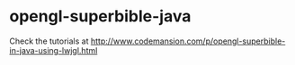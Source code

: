 opengl-superbible-java
======================

Check the tutorials at
http://www.codemansion.com/p/opengl-superbible-in-java-using-lwjgl.html

